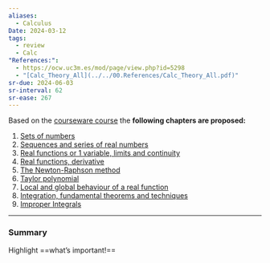 ```yaml
---
aliases:
  - Calculus
Date: 2024-03-12
tags:
  - review
  - Calc
"References:":
  - https://ocw.uc3m.es/mod/page/view.php?id=5298
  - "[Calc_Theory_All](../../00.References/Calc_Theory_All.pdf)"
sr-due: 2024-06-03
sr-interval: 62
sr-ease: 267
---
```

Based on the [courseware course](https://ocw.uc3m.es/mod/page/view.php?id=5299) the **following chapters are proposed:** 
1. [Sets of numbers](../../02%20-%20Atomic/Sets%20of%20numbers.md)
2. [Sequences and series of real numbers](../../02%20-%20Atomic/Sequences%20and%20series%20of%20real%20numbers.md)
3. [Real functions or 1 variable, limits and continuity](Real%20functions%20or%201%20variable,%20limits%20and%20continuity)
4. [Real functions, derivative](Real%20functions,%20derivative)
5. [The Newton-Raphson method](The%20Newton-Raphson%20method)
6. [Taylor polynomial](Taylor%20polynomial)
7. [Local and global behaviour of a real function](Local%20and%20global%20behaviour%20of%20a%20real%20function)
8. [Integration, fundamental theorems and techniques](../../02%20-%20Atomic/Integration,%20fundamental%20theorems%20and%20techniques.md)
9. [Improper Integrals](../../02%20-%20Atomic/Improper%20Integrals.md)



---
### Summary
Highlight ==what’s important!==
